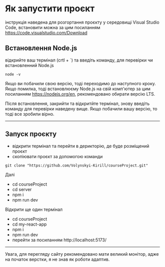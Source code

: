 # Як запустити проєкт

інструкція наведена для розгортання проєкту у середовищі Visual Studio Code, встановити можна за цим посиланням https://code.visualstudio.com/Download

## Встановлення Node.js

відкрийте ваш термінал (crtl + `) та введіть команду, для перевірки чи встановленний Node.js

```
node -v
```

Якщо ви побачили свою версію, тоді переходимо до наступного кроку. Якщо помилка, тоді встановлюєму Node.js на свій комп'ютер за цим посиланням https://nodejs.org/en, рекомендовано обирати версію LTS.

Після встановлення, закрийти та відкритйте термінал, знову введіть команду для перевірки наведену вище. Якщо побачили вашу версію, то тоді все зробили вірно.

---

## Запуск проєкту

- відкрити термінал та перейти в дерикторію, де буде розміщений проєкт
- скопіювати проєкт за допомогою команди

```
git clone "https://github.com/Volynskyi-Kirill/courseProject.git"
```

Далі

- cd courseProject
- cd server
- npm i
- npm run dev

Відкрити ще один термінал

- cd courseProject
- cd my-react-app
- npm i
- npm run dev
- перейти за посиланням http://localhost:5173/

---

Увага, для перегляду сайту рекомендовано мати великий монітор, адже на початок верстки, я не знав як роботи адаптив.
